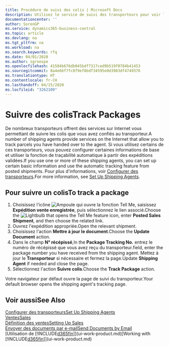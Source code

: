 ```yaml
---
title: Procédure de suivi des colis | Microsoft Docs
description: Utilisez le service de suivi des transporteurs pour voir la progression d'une livraison.
documentationcenter: ''
author: SorenGP
ms.service: dynamics365-business-central
ms.topic: article
ms.devlang: na
ms.tgt_pltfrm: na
ms.workload: na
ms.search.keywords: rfq
ms.date: 04/01/2020
ms.author: sgroespe
ms.openlocfilehash: 41584b676db045bdf7317ced9b519f0784b41453
ms.sourcegitcommit: 8a4e66f7fc8f9ef8bdf34595e0d3983df4749376
ms.translationtype: HT
ms.contentlocale: fr-CH
ms.lasthandoff: 04/15/2020
ms.locfileid: "3262109"
---
```

# <a name="track-packages"></a><span data-ttu-id="14edf-103">Suivre des colis</span><span class="sxs-lookup"><span data-stu-id="14edf-103">Track Packages</span></span>
<span data-ttu-id="14edf-104">De nombreux transporteurs offrent des services sur Internet vous permettant de suivre les colis que vous avez confiés au transporteur.</span><span class="sxs-lookup"><span data-stu-id="14edf-104">A number of shipping agents provide services on the Internet that allow you to track parcels you have handed over to the agent.</span></span> <span data-ttu-id="14edf-105">Si vous utilisez certains de ces transporteurs, vous pouvez configurer certaines informations de base et utiliser la fonction de traçabilité automatique à partir des expéditions validées.</span><span class="sxs-lookup"><span data-stu-id="14edf-105">If you use one or more of these shipping agents, you can set up certain basic information and use the automatic tracking feature from posted shipments.</span></span> <span data-ttu-id="14edf-106">Pour plus d'informations, voir [Configurer des transporteurs](sales-how-to-set-up-shipping-agents.md).</span><span class="sxs-lookup"><span data-stu-id="14edf-106">For more information, see [Set Up Shipping Agents](sales-how-to-set-up-shipping-agents.md).</span></span>  

## <a name="to-track-a-package"></a><span data-ttu-id="14edf-107">Pour suivre un colis</span><span class="sxs-lookup"><span data-stu-id="14edf-107">To track a package</span></span>
1. <span data-ttu-id="14edf-108">Choisissez l'icône ![Ampoule qui ouvre la fonction Tell Me](media/ui-search/search_small.png "Dites-moi ce que vous voulez faire"), saisissez **Expédition vente enregistrée**, puis sélectionnez le lien associé.</span><span class="sxs-lookup"><span data-stu-id="14edf-108">Choose the ![Lightbulb that opens the Tell Me feature](media/ui-search/search_small.png "Tell me what you want to do") icon, enter **Posted Sales Shipment**, and then choose the related link.</span></span>
2. <span data-ttu-id="14edf-109">Ouvrez l'expédition appropriée.</span><span class="sxs-lookup"><span data-stu-id="14edf-109">Open the relevant shipment.</span></span>
3. <span data-ttu-id="14edf-110">Choisissez l'action **Mettre à jour le document**.</span><span class="sxs-lookup"><span data-stu-id="14edf-110">Choose the **Update Document** action.</span></span>
4. <span data-ttu-id="14edf-111">Dans le champ **N° récépissé**,</span><span class="sxs-lookup"><span data-stu-id="14edf-111">In the **Package Tracking No.**</span></span> <span data-ttu-id="14edf-112">entrez le numéro de récépissé que vous avez reçu du transporteur.</span><span class="sxs-lookup"><span data-stu-id="14edf-112">field, enter the package number you have received from the shipping agent.</span></span> <span data-ttu-id="14edf-113">Mettez à jour le **Transporteur** si nécessaire et fermez la page.</span><span class="sxs-lookup"><span data-stu-id="14edf-113">Update **Shipping Agent** if needed and close the page.</span></span>
5. <span data-ttu-id="14edf-114">Sélectionnez l'action **Suivre colis**.</span><span class="sxs-lookup"><span data-stu-id="14edf-114">Choose the **Track Package** action.</span></span>

<span data-ttu-id="14edf-115">Votre navigateur par défaut ouvre la page de suivi du transporteur.</span><span class="sxs-lookup"><span data-stu-id="14edf-115">Your default browser opens the shipping agent's tracking page.</span></span>

## <a name="see-also"></a><span data-ttu-id="14edf-116">Voir aussi</span><span class="sxs-lookup"><span data-stu-id="14edf-116">See Also</span></span>
[<span data-ttu-id="14edf-117">Configurer des transporteurs</span><span class="sxs-lookup"><span data-stu-id="14edf-117">Set Up Shipping Agents</span></span>](sales-how-to-set-up-shipping-agents.md)  
[<span data-ttu-id="14edf-118">Ventes</span><span class="sxs-lookup"><span data-stu-id="14edf-118">Sales</span></span>](sales-manage-sales.md)  
[<span data-ttu-id="14edf-119">Définition des ventes</span><span class="sxs-lookup"><span data-stu-id="14edf-119">Setting Up Sales</span></span>](sales-setup-sales.md)  
[<span data-ttu-id="14edf-120">Envoyer des documents par e-mail</span><span class="sxs-lookup"><span data-stu-id="14edf-120">Send Documents by Email</span></span>](ui-how-send-documents-email.md)  
<span data-ttu-id="14edf-121">[Utilisation de [!INCLUDE[d365fin](includes/d365fin_md.md)]](ui-work-product.md)</span><span class="sxs-lookup"><span data-stu-id="14edf-121">[Working with [!INCLUDE[d365fin](includes/d365fin_md.md)]](ui-work-product.md)</span></span>
